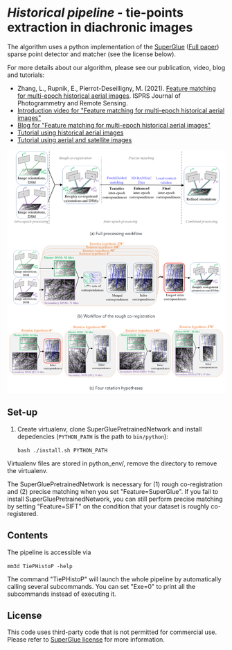 # *Historical pipeline* - tie-points extraction in diachronic images

The algorithm uses a python implementation of the [SuperGlue](https://github.com/magicleap/SuperGluePretrainedNetwork) ([Full paper](https://arxiv.org/abs/1911.11763)) sparse point detector and matcher (see the license below). 

For more details about our algorithm, please see our publication, video, blog and tutorials:
* Zhang, L., Rupnik, E., Pierrot-Deseilligny, M. (2021). [Feature matching for multi-epoch historical aerial images](https://linktobeadded). ISPRS Journal of Photogrammetry and Remote Sensing.
* [Introduction video for "Feature matching for multi-epoch historical aerial images"](https://linktobeadded)
* [Blog for "Feature matching for multi-epoch historical aerial images"](https://github.com/LulinZhang/Feature-matching-for-multi-epoch-historical-images)
* [Tutorial using historical aerial images](https://colab.research.google.com/drive/1poEXIeKbPcJT_2hyQOBhzcj1EEhO8OgD)
* [Tutorial using aerial and satellite images](https://colab.research.google.com/drive/14okQ8bBhEZmy6EGRIQvazTqrN39oc_K5)

<p align="center">
  <img src="TiePHistoP_pipeline.png" width="900">
</p>

## Set-up 

1. Create virtualenv, clone SuperGluePretrainedNetwork and install depedencies (```PYTHON_PATH``` is the path to ```bin/python```):

    ```bash ./install.sh PYTHON_PATH```

Virtualenv files are stored in python_env/, remove the directory to remove the virtualenv.

The SuperGluePretrainedNetwork is necessary for (1) rough co-registration and (2) precise matching when you set "Feature=SuperGlue". If you fail to install SuperGluePretrainedNetwork, you can still perform precise matching by setting "Feature=SIFT" on the condition that your dataset is roughly co-registered.

## Contents

The pipeline is accessible via 

```mm3d TiePHistoP -help```

The command "TiePHistoP" will launch the whole pipeline by automatically calling several subcommands. You can set "Exe=0" to print all the subcommands instead of executing it.

## License

This code uses third-party code that is not permitted for commercial use. Please refer to [SuperGlue license](https://github.com/magicleap/SuperGluePretrainedNetwork/blob/master/LICENSE) for more information.
